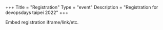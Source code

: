 +++
Title = "Registration"
Type = "event"
Description = "Registration for devopsdays taipei 2022"
+++

<div style="width:100%; text-align:left;">

Embed registration iframe/link/etc.
</div></div>
</div>
